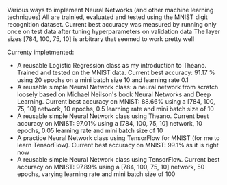 Various ways to implement Neural Networks (and other machine learning techniques)
All are trainied, evaluated and tested using the MNIST digit recognition dataset.
Current best accuracy was measured by running only once on test data after tuning hyperparameters on validation data
The layer sizes [784, 100, 75, 10] is arbitrary that seemed to work pretty well

Currenty impletmented:
* A reusable Logistic Regression class as my introduction to Theano. Trained and tested on the MNIST data. Current best accuracy: 91.17 % using 20 epochs on a mini batch size 10 and learning rate 0.1
* A reusable simple Neural Network class: a neural network from scratch loosely based on Michael Neilson's book Neural Networks and Deep Learning. Current best accuracy on MNIST: 88.66% using a [784, 100, 75, 10] network, 10 epochs, 0.5 learning rate and mini batch size of 10
* A reusable simple Neural Network class using Theano. Current best accuracy on MNIST: 97.01% using a [784, 100, 75, 10] network, 10 epochs, 0.05 learning rate and mini batch size of 10
* A practice Neural Network class using TensorFlow for MNIST (for me to learn TensorFlow). Current best accuracy on MNIST: 99.1% as it is right now
* A reusable simple Neural Network class using TensorFlow. Current best accuracy on MNIST: 97.89% using a [784, 100, 75, 10] network, 50 epochs, varying learning rate and mini batch size of 100
